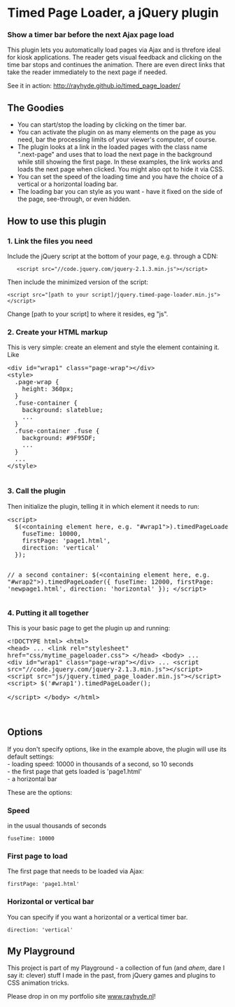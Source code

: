 <h1>Timed Page Loader, a jQuery plugin</h1>
<h3>Show a timer bar before the next Ajax page load</h3>

<p>This plugin lets you automatically load pages via Ajax and is threfore ideal for kiosk applications. The reader gets visual feedback and clicking on the time bar stops and continues the animation. There are even direct links that take the reader immediately to the next page if needed.</p>

<p>See it in action: <a href="http://rayhyde.github.io/timed_page_loader/">http://rayhyde.github.io/timed_page_loader/</a></p>

<h2>The Goodies</h2>
<ul>
	<li>You can start/stop the loading by clicking on the timer bar.</li>
	<li>You can activate the plugin on as many elements on the page as you need, bar the processing limits of your viewer's computer, of course.</li>
	<li>The plugin looks at a link in the loaded pages with the class name ".next-page" and uses that to load the next page in the background while still showing the first page. In these examples, the link works and loads the next page when clicked. You might also opt to hide it via CSS.</li>
	<li>You can set the speed of the loading time and you have the choice of a vertical or a horizontal loading bar.</li>
	<li>The loading bar you can style as you want - have it fixed on the side of the page, see-through, or even hidden.</li>
</ul>
<h2>How to use this plugin</h2>
<h3>1. Link the files you need</h3>
<p>Include the jQuery script at the bottom of your page, e.g. through a CDN:</p>
<p><code>	&lt;script src="//code.jquery.com/jquery-2.1.3.min.js"&gt;&lt;/script&gt;</code></p>
<p>Then include the minimized version of the script:</p>
<p><code>&lt;script src="[path to your script]/jquery.timed-page-loader.min.js"&gt;&lt;/script&gt;</code></p>

<p>Change [path to your script] to where it resides, eg "js".</p>
<h3>2. Create your HTML markup</h3>
<p>This is very simple: create an element and style the element containing it. Like</p>
<pre>&lt;div id="wrap1" class="page-wrap"&gt;&lt;/div&gt;
&lt;style&gt;
  .page-wrap {
    height: 360px;
  }
  .fuse-container {
    background: slateblue;
    ...
  }
  .fuse-container .fuse {
    background: #9F95DF;
    ...
  }
  ...
&lt;/style&gt;
			</pre>
					<h3>3. Call the plugin</h3>
					<p>Then initialize the plugin, telling it in which element it needs to run:</p>
					<pre>
&lt;script&gt;
  $(&lt;containing element here, e.g. "#wrap1"&gt;).timedPageLoader({
    fuseTime: 10000, 
    firstPage: 'page1.html',
    direction: 'vertical'
  });

  // a second container:
  $(&lt;containing element here, e.g. "#wrap2"&gt;).timedPageLoader({
    fuseTime: 12000, 
    firstPage: 'newpage1.html',
    direction: 'horizontal'
  });
&lt;/script&gt;
	</pre>
					<h3>4. Putting it all together</h3>
					<p>This is your basic page to get the plugin up and running:</p>
					<pre>&lt;!DOCTYPE html&gt;
&lt;html&gt;
  &lt;head&gt;
    ...
    &lt;link rel="stylesheet" href="css/mytime_pageloader.css"&gt;
  &lt;/head&gt;
  &lt;body&gt;
  ...
    &lt;div id="wrap1" class="page-wrap"&gt;&lt;/div&gt;
    ...
    &lt;script src="//code.jquery.com/jquery-2.1.3.min.js"&gt;&lt;/script&gt;
    &lt;script src="js/jquery.timed_page_loader.min.js"&gt;&lt;/script&gt;
    &lt;script&gt;
        $('#wrap1').timedPageLoader();	
    &lt;/script&gt;
  &lt;/body&gt;
&lt;/html&gt;

</pre>
<h2>Options</h2>
<p>If you don't specify options, like in the example above, the plugin will use its default settings:
	<br> - loading speed: 10000 in thousands of a second, so 10 seconds
	<br> - the first page that gets loaded is 'page1.html'
	<br> - a horizontal bar
</p>
<p>These are the options:</p>
<h3>Speed</h3>
<p>in the usual thousands of seconds</p>
<code>fuseTime: 10000</code>
<h3>First page to load</h3>
<p>The first page that needs to be loaded via Ajax:</p>
<code>firstPage: 'page1.html'</code>
<h3>Horizontal or vertical bar</h3>
<p>You can specify if you want a horizontal or a vertical timer bar.</p>
<code>direction: 'vertical'</code>

<h2>My Playground</h2>

<p>This project is part of my Playground - a collection of fun (and <em>ahem</em>, dare I say it: clever) stuff I made in the past, from jQuery games and plugins to CSS animation tricks.</p>

<p>Please drop in on my portfolio site <a href="http://www.rayhyde.nl">www.rayhyde.nl</a>!</p>